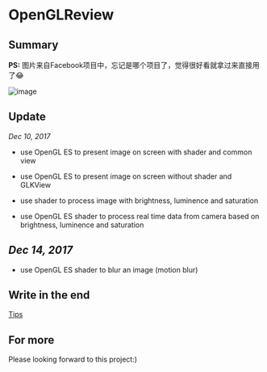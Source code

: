 # OpenGLReview

**Summary**
---

**PS:** 图片来自Facebook项目中，忘记是哪个项目了，觉得很好看就拿过来直接用了😂

![image](https://github.com/DribsAndDrabs1129/OpenGLReview/blob/master/screenshot/test.gif?2)

**Update**
---

*Dec 10, 2017*

- use OpenGL ES to present image on screen with shader and common view

- use OpenGL ES to present image on screen without shader and GLKView 

- use shader to process image with brightness, luminence and saturation

- use OpenGL ES shader to process real time data from camera based on brightness, luminence and saturation

*Dec 14, 2017*
---

- use OpenGL ES shader to blur an image (motion blur)

**Write in the end**
---

[Tips](http://blog.csdn.net/u013883974/article/details/78763978 "OpenGL ES 渲染和简单的滤镜效果")

**For more**
---
Please looking forward to this project:)
